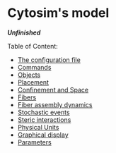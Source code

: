 # Cytosim's model

***Unfinished***

Table of Content:

* [The configuration file](config.md)
* [Commands](commands.md)
* [Objects](objects.md)
* [Placement](placement.md)
* [Confinement and Space](spaces.md)
* [Fibers](fibers.md)
* [Fiber assembly dynamics](fiber_dynamics.md)
* [Stochastic events](stochastic.md)
* [Steric interactions](steric.md)
* [Physical Units](units.md)
* [Graphical display](graphics.md)
* [Parameters](parameters.md)

